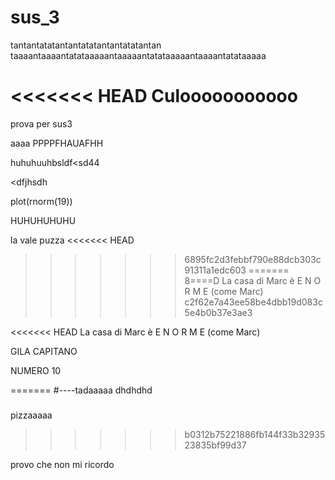 # sus_3

tantantatatantantatatantantatatantan taaaantaaaantatataaaaantaaaaantatataaaaantaaaantatataaaaa

<<<<<<< HEAD
Culooooooooooo
=======
prova per sus3



aaaa
PPPPFHAUAFHH


huhuhuuhbsldf<sd44

<dfjhsdh

plot(rnorm(19))

HUHUHUHUHU

la vale puzza
<<<<<<< HEAD
>>>>>>> 6895fc2d3febbf790e88dcb303c91311a1edc603
=======
8====D
La casa di Marc è E N O R M E (come Marc)
>>>>>>> c2f62e7a43ee58be4dbb19d083c5e4b0b37e3ae3

<<<<<<< HEAD
La casa di Marc è E N O R M E (come Marc)


GILA CAPITANO

NUMERO 10


=======
#----tadaaaaa
dhdhdhd

###

pizzaaaaa
>>>>>>> b0312b75221886fb144f33b3293523835bf99d37

provo che non mi ricordo

